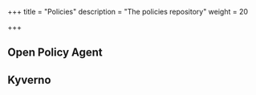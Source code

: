 +++
title = "Policies"
description = "The policies repository"
weight = 20

+++

## Open Policy Agent


## Kyverno
